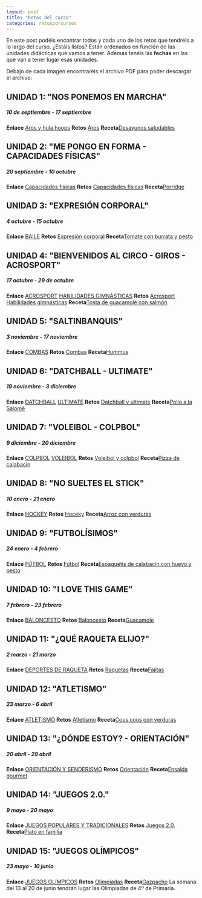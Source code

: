 ```yaml
---
layout: post
title: "Retos del curso"
categories: retosporcursos
---
```


En este post podéis encontrar todos y cada uno de los retos que tendréis a lo largo del curso. ¿Estáis listos? Están ordenados en función de las unidades didácticas que vamos a tener. Además tenéis las **fechas** en las que van a tener lugar esas unidades.

Debajo de cada imagen encontraréis el archivo PDF para poder descargar el archivo:
## UNIDAD 1: "NOS PONEMOS EN MARCHA"
##### *10 de septiembre - 17 septiembre*
**Enlace** [Aros y hula hoops](https://danieledufis.github.io/comba/aros-hulahoops)
**Retos** [Aros](https://danieledufis.github.io/pdfs/Aros-retos-4.pdf)
**Receta**[Desayunos saludables](https://danieledufis.github.io/pdfs/Receta-DESAYUNOS%20SALUDABLES.pdf)

## UNIDAD 2: "ME PONGO EN FORMA - CAPACIDADES FÍSICAS"
##### *20 septiembre - 10 octubre*
**Enlace** [Capacidades físicas](https://danieledufis.github.io/conozcomicuerpo/conozcomicuerpo-capfisicas)
**Retos** [Capacidades físicas](https://danieledufis.github.io/pdfs/Cap.f%C3%ADsica-retos-4.pdf)
**Receta**[Porridge](https://danieledufis.github.io/pdfs/Receta-Porridge.pdf)

## UNIDAD 3: "EXPRESIÓN CORPORAL"
##### *4 octubre - 15 octubre*
**Enlace** [BAILE](https://danieledufis.github.io/baile/baile)
**Retos** [Expresión corporal](https://danieledufis.github.io/pdfs/Expresi%C3%B3n-corporal-retos-4.pdf)
**Receta**[Tomate con burrata y pesto](https://danieledufis.github.io/pdfs/Receta-Tomate%20Rosa%20con%20Pesto%20y%20Burrata.pdf)

## UNIDAD 4: "BIENVENIDOS AL CIRCO - GIROS - ACROSPORT"
##### *17 octubre - 29 de octubre*
**Enlace** [ACROSPORT](https://danieledufis.github.io/acrosport/acrosport)
           [HANILIDADES GIMNÁSTICAS](https://danieledufis.github.io/habilidadesgimnasticas/habilidadesgimnasticas)
**Retos** [Acrosport](https://danieledufis.github.io/pdfs/Acrosport-retos-4.pdf)
          [Habilidades gimnásticas](https://danieledufis.github.io/pdfs/Habilidades-gimn%C3%A1sticas-retos.pdf)
**Receta**[Tosta de guacamole con salmón](https://danieledufis.github.io/pdfs/Receta-Tostas%20de%20Guacamole%20de%20Salm%C3%B3n.pdf)

## UNIDAD 5: "SALTINBANQUIS"
##### *3 noviembre - 17 noviembre*
**Enlace** [COMBAS](https://danieledufis.github.io/comba/combas)
**Retos** [Combas](https://danieledufis.github.io/pdfs/Combas-retos-4.pdf)
**Receta**[Hummus]()

## UNIDAD 6: "DATCHBALL - ULTIMATE"
##### *19 noviembre - 3 diciembre*
**Enlace** [DATCHBALL](https://danieledufis.github.io/deportesalternativos/deportesalternativos-datchball)
           [ULTIMATE](https://danieledufis.github.io/deportesalternativos/deportesalternativos-ultimate)
**Retos** [Datchball y ultimate](https://danieledufis.github.io/pdfs/Datchball-ultimate-retos-4.pdf)
**Receta**[Pollo a la Salomé](https://danieledufis.github.io/pdfs/Receta-Pollo%20a%20la%20Salom%C3%A9.pdf)           


## UNIDAD 7: "VOLEIBOL - COLPBOL"
##### *9 diciembre - 20 diciembre*
**Enlace** [COLPBOL](https://danieledufis.github.io/deportesalternativos/deportesalternativos-colpbol)
           [VOLEIBOL](https://danieledufis.github.io/voleibol/voleibol)
**Retos** [Voleibol y colpbol](https://danieledufis.github.io/pdfs/Voleibol-colpbol-retos-4.pdf)
**Receta**[Pizza de calabacín](https://danieledufis.github.io/pdfs/Receta-Pizza%20Calabacin.pdf)

## UNIDAD 8: "NO SUELTES EL STICK"
##### *10 enero - 21 enero*
**Enlace** [HOCKEY](https://danieledufis.github.io/hockey/hockey)
**Retos** [Hoceky](https://danieledufis.github.io/pdfs/Hockey-retos-4.pdf)
**Receta**[Arroz con verduras](https://danieledufis.github.io/pdfs/Receta-Arroz%20con%20Verduras%2C%20Pollo%20y%20Especias.pdf)


## UNIDAD 9: "FUTBOLÍSIMOS"
##### *24 enero - 4 febrero*
**Enlace** [FÚTBOL](https://danieledufis.github.io/futbol/futbol)
**Retos** [Fútbol](https://danieledufis.github.io/pdfs/F%C3%BAtbol-retos-4.pdf)
**Receta**[Espaguetis de calabacín con huevo y pesto](https://danieledufis.github.io/pdfs/Receta-Espaguetis%20de%20Calabacin.pdf)

## UNIDAD 10: "I LOVE THIS GAME"
##### *7 febrero - 23 febrero*
**Enlace** [BALONCESTO](https://danieledufis.github.io/baloncesto/baloncesto)
**Retos** [Baloncesto](https://danieledufis.github.io/pdfs/Baloncesto-retos-4.pdf)
**Receta**[Guacamole](https://danieledufis.github.io/pdfs/Receta-Guacamole.pdf)

## UNIDAD 11: "¿QUÉ RAQUETA ELIJO?"
##### *2 marzo - 21 marzo*
**Enlace** [DEPORTES DE RAQUETA](https://danieledufis.github.io/deportesderaqueta/deportes-de-raqueta)
**Retos** [Raquetas](https://danieledufis.github.io/pdfs/Raquetas-retos-4.pdf)
**Receta**[Fajitas](https://danieledufis.github.io/pdfs/Receta-Fajitas%20de%20Pollo.pdf)

## UNIDAD 12: "ATLETISMO"
##### *23 marzo - 6 abril*
**Enlace** [ATLETISMO](https://danieledufis.github.io/atletismo/atletismo)
**Retos** [Atletismo](https://danieledufis.github.io/pdfs/Atletismo-retos-4.pdf)
**Receta**[Cous cous con verduras](https://danieledufis.github.io/pdfs/Receta-Cous%20Cous%20con%20Pollo%20y%20Verduras.pdf)

## UNIDAD 13: "¿DÓNDE ESTOY? - ORIENTACIÓN"
##### *20 abril - 29 abril*
**Enlace** [ORIENTACIÓN Y SENDERISMO](https://danieledufis.github.io/orientacionysenderismo/orientacionysenderismo)
**Retos** [Orientación](https://danieledufis.github.io/pdfs/Orientaci%C3%B3n-retos-4.pdf)
**Receta**[Ensalda gourmet](https://danieledufis.github.io/pdfs/Receta-Ensalada%20Gourmet.pdf)

## UNIDAD 14: "JUEGOS 2.0."
##### *9 mayo - 20 mayo*
**Enlace** [JUEGOS POPULARES Y TRADICIONALES](https://danieledufis.github.io/juegospopularesytradicionales/juegospopularesytradicionales)
**Retos** [Juegos 2.0.](https://danieledufis.github.io/pdfs/Juegos2.0.-retos-4.pdf)
**Receta**[Plato en familia](https://danieledufis.github.io/pdfs/RECETA%20EN%20FAMILIA.pdf)

## UNIDAD 15: "JUEGOS OLÍMPICOS"
##### *23 mayo - 10 junio* 
**Enlace** [JUEGOS OLÍMPICOS](https://danieledufis.github.io/juegosolimpicos/juegosolimpicos)
**Retos** [Olimpiadas](https://danieledufis.github.io/pdfs/Olimpiadas-retos-4.pdf)
**Receta**[Gazpacho](https://danieledufis.github.io/pdfs/Receta-Gazpacho.pdf)
La semana del 13 al 20 de junio tendrán lugar las Olimpiadas de 4º de Primaria. 

[Aros]:../../pdfs/Aros-retos-4.pdf
[Desayunos saludables]:../../pdfs/Receta-DESAYUNOS%20SALUDABLES.pdf
[Capacidades físicas]:../../pdfs/Cap.f%C3%ADsica-retos-4.pdf
[Porridge]:../../pdfs/Receta-Porridge.pdf
[Expresión corporal]:../../pdfs/Expresi%C3%B3n-corporal-retos-4.pdf
[Tomate con burrata y pesto]:../../pdfs/Receta-Tomate%20Rosa%20con%20Pesto%20y%20Burrata.pdf
[Acrosport]:../../pdfs/Acrosport-retos-4.pdf
[Habilidades gimnásticas]:../../pdfs/Habilidades-gimn%C3%A1sticas-retos.pdf
[Tosta de guacamole con salmón]:../../pdfs/Receta-Tostas%20de%20Guacamole%20de%20Salm%C3%B3n.pdf
[Combas]:../../pdfs/Combas-retos-4.pdf
[Hummus]:../../pdfs/
[Datchball y ultimate]:../../pdfs/Datchball-ultimate-retos-4.pdf
[Pollo a la Salomé]:../../pdfs/Receta-Pollo%20a%20la%20Salom%C3%A9.pdf
[Voleibol y colpbol]:../../pdfs/Voleibol-colpbol-retos-4.pdf
[Pizza de calabacín]:../../pdfs/Receta-Pizza%20Calabacin.pdf
[Hockey]:../../pdfs/https://danieledufis.github.io/pdfs/Hockey-retos-4.pdf
[Arroz con verduras]:../../pdfs/Receta-Arroz%20con%20Verduras%2C%20Pollo%20y%20Especias.pdf
[Fútbol]:../../pdfs/F%C3%BAtbol-retos-4.pdf
[Espaguietis de calabacín con huevo y pesto]:../../pdfs/Receta-Espaguetis%20de%20Calabacin.pdf
[Baloncesto]:../../pdfs/Baloncesto-retos-4.pdf
[Guacamole]:../../pdfs/Receta-Guacamole.pdf
[Raquetas]:../../pdfs/Raquetas-retos-4.pdf
[Fajitas]:../../pdfs/Receta-Fajitas%20de%20Pollo.pdf
[Atletismo]:../../pdfs/Atletismo-retos-4.pdf
[Cous cous con verduras]:../../pdfs/Receta-Cous%20Cous%20con%20Pollo%20y%20Verduras.pdf
[Orientación]:../../pdfs/Orientaci%C3%B3n-retos-4.pdf
[Ensalada gourmet]:../../pdfs/Receta-Ensalada%20Gourmet.pdf
[Juegos 2.0.]:../../pdfs/Juegos2.0.-retos-4.pdf
[Plato en familia]:../../pdfs/danieledufis.github.io/pdfs/RECETA%20EN%20FAMILIA.pdf
[Olimpiadas]:../../pdfs/Olimpiadas-retos-4.pdf
[Gazpacho]:../../pdfs/Receta-Gazpacho.pdf
